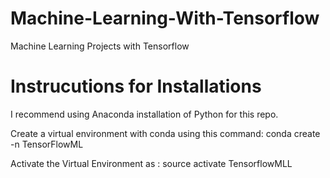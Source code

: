 # Machine-Learning-With-Tensorflow
Machine Learning Projects with Tensorflow

# Instrucutions for Installations 

I recommend using Anaconda installation of Python for this repo.

Create a virtual environment with conda using this command:
conda create -n TensorFlowML

Activate the Virtual Environment as :
source activate TensorflowMLL
